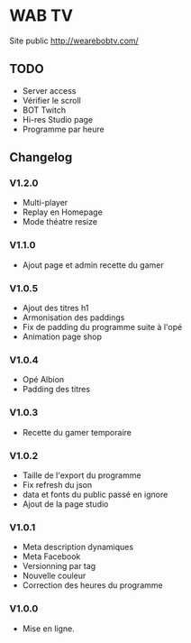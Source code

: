 # WAB TV

Site public http://wearebobtv.com/

## TODO
- Server access
- Vérifier le scroll
- BOT Twitch
- Hi-res Studio page
- Programme par heure
 
## Changelog
### V1.2.0
- Multi-player
- Replay en Homepage
- Mode théatre resize
### V1.1.0
- Ajout page et admin recette du gamer
### V1.0.5
- Ajout des titres h1
- Armonisation des paddings
- Fix de padding du programme suite à l'opé
- Animation page shop
### V1.0.4
- Opé Albion
- Padding des titres
### V1.0.3
- Recette du gamer temporaire
### V1.0.2
- Taille de l'export du programme
- Fix refresh du json
- data et fonts du public passé en ignore
- Ajout de la page studio
### V1.0.1
- Meta description dynamiques
- Meta Facebook
- Versionning par tag
- Nouvelle couleur
- Correction des heures du programme
### V1.0.0
- Mise en ligne.